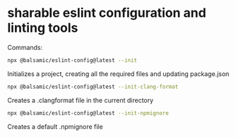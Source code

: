 # sharable eslint configuration and linting tools

Commands:

```sh
npx @balsamic/eslint-config@latest --init
```

Initializes a project, creating all the required files and updating package.json

```sh
npx @balsamic/eslint-config@latest --init-clang-format
```

Creates a .clangformat file in the current directory

```sh
npx @balsamic/eslint-config@latest --init-npmignore
```

Creates a default .npmignore file
